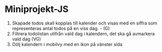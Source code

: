 # Miniprojekt-JS


1. Skapade todos skall kopplas till kalender och visas med en siffra som representeras antal todos på en viss dag. - (G)
2. Filtrera todolistan utifrån vald dag i kalendern, det ska gå avmarkera vald dag (VG)
3. Dölj kalendern i mobilvy med en ikon på vänster sida


